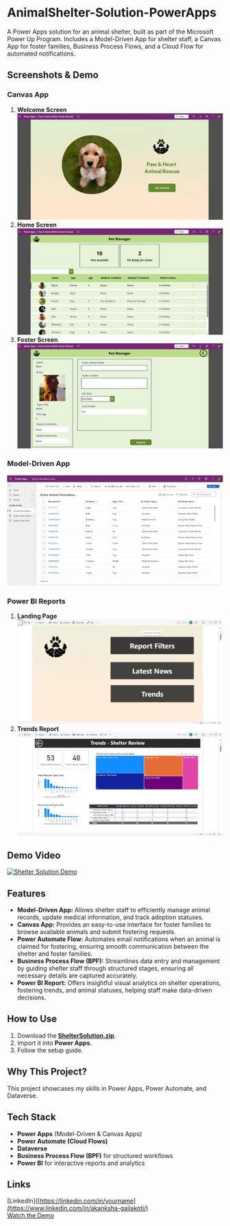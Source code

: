 # AnimalShelter-Solution-PowerApps
A Power Apps solution for an animal shelter, built as part of the Microsoft Power Up Program. Includes a Model-Driven App for shelter staff, a Canvas App for foster families, Business Process Flows, and a Cloud Flow for automated notifications.

## **Screenshots & Demo**  

### **Canvas App**  
1. **Welcome Screen**  
   ![Welcome Screen](https://github.com/akankshagailakoti/AnimalShelter-Solution-PowerApps/blob/main/canvas%20app.png)  
2. **Home Screen**  
   ![Home Screen](https://github.com/akankshagailakoti/AnimalShelter-Solution-PowerApps/blob/main/canvas%20app%201.png)  
3. **Foster Screen**  
   ![Foster Screen](https://github.com/akankshagailakoti/AnimalShelter-Solution-PowerApps/blob/main/canvas%20app%202.png)  

### **Model-Driven App**  
![Model Driven App](https://github.com/akankshagailakoti/AnimalShelter-Solution-PowerApps/blob/main/model%20driven%20app.png)  

### **Power BI Reports**  
1. **Landing Page**  
   ![Landing Page](https://github.com/akankshagailakoti/AnimalShelter-Solution-PowerApps/blob/main/power%20bi%20report.png)  
2. **Trends Report**  
   ![Trends](https://github.com/akankshagailakoti/AnimalShelter-Solution-PowerApps/blob/main/power%20bi%20report%201.png)  

## **Demo Video**  
[![Shelter Solution Demo](https://img.youtube.com/vi/NPHvukHG9f4/maxresdefault.jpg)](https://www.youtube.com/watch?v=NPHvukHG9f4)


## **Features**  
- **Model-Driven App:** Allows shelter staff to efficiently manage animal records, update medical information, and track adoption statuses.  
- **Canvas App:** Provides an easy-to-use interface for foster families to browse available animals and submit fostering requests.  
- **Power Automate Flow:** Automates email notifications when an animal is claimed for fostering, ensuring smooth communication between the shelter and foster families.  
- **Business Process Flow (BPF):** Streamlines data entry and management by guiding shelter staff through structured stages, ensuring all necessary details are captured accurately.  
- **Power BI Report:** Offers insightful visual analytics on shelter operations, fostering trends, and animal statuses, helping staff make data-driven decisions.  

## **How to Use**  
1. Download the [**ShelterSolution.zip**](https://github.com/akankshagailakoti/AnimalShelter-Solution-PowerApps/blob/main/ShelterSolution.zip).  
2. Import it into **Power Apps**.  
3. Follow the setup guide.  


## **Why This Project?**  
This project showcases my skills in Power Apps, Power Automate, and Dataverse.  

## **Tech Stack**  
- **Power Apps** (Model-Driven & Canvas Apps)  
- **Power Automate (Cloud Flows)**  
- **Dataverse**  
- **Business Process Flow (BPF)** for structured workflows  
- **Power BI** for interactive reports and analytics  

## **Links**  
[LinkedIn]([https://linkedin.com/in/yourname](https://www.linkedin.com/in/akanksha-gailakoti/)  
[Watch the Demo](https://www.youtube.com/watch?v=NPHvukHG9f4)  

